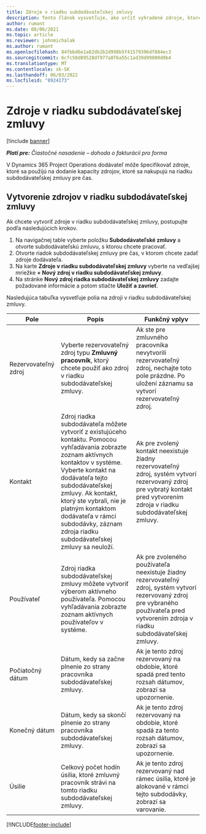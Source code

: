 ```yaml
---
title: Zdroje v riadku subdodávateľskej zmluvy
description: Tento článok vysvetľuje, ako určiť vyhradené zdroje, ktoré poskytuje dodávateľ pre konkrétnu subdodávateľskú linku na určitý čas.
author: rumant
ms.date: 08/06/2021
ms.topic: article
ms.reviewer: johnmichalak
ms.author: rumant
ms.openlocfilehash: 84fbbd6e1a82db2b2d998b5f41579396df884ec3
ms.sourcegitcommit: 6cfc50d89528df977a8f6a55c1ad39d99800d9b4
ms.translationtype: MT
ms.contentlocale: sk-SK
ms.lasthandoff: 06/03/2022
ms.locfileid: "8924173"
---
```

# <a name="subcontract-line-resources"></a>Zdroje v riadku subdodávateľskej zmluvy

[!include [banner](../../includes/dataverse-preview.md)]

_**Platí pre:** Čiastočné nasadenie – dohoda o fakturácii pro forma_

V Dynamics 365 Project Operations dodávateľ môže špecifikovať zdroje, ktoré sa použijú na dodanie kapacity zdrojov, ktoré sa nakupujú na riadku subdodávateľskej zmluvy pre čas.

## <a name="create-subcontract-line-resources"></a>Vytvorenie zdrojov v riadku subdodávateľskej zmluvy

Ak chcete vytvoriť zdroje v riadku subdodávateľskej zmluvy, postupujte podľa nasledujúcich krokov.

1. Na navigačnej table vyberte položku **Subdodávateľské zmluvy** a otvorte subdodávateľskú zmluvu, s ktorou chcete pracovať.
2. Otvorte riadok subdodávateľskej zmluvy pre čas, v ktorom chcete zadať zdroje dodávateľa.
3. Na karte **Zdroje v riadku subdodávateľskej zmluvy** vyberte na vedľajšej mriežke **+ Nový zdroj v riadku subdodávateľskej zmluvy**.
4. Na stránke **Nový zdroj riadka subdodávateľskej zmluvy** zadajte požadované informácie a potom stlačte **Uložiť a zavrieť**.

Nasledujúca tabuľka vysvetľuje polia na zdroji v riadku subdodávateľskej zmluvy.

| Pole | Popis | Funkčný vplyv |
| ----- | ----------- | ----------------- |
| Rezervovateľný zdroj | Vyberte rezervovateľný zdroj typu **Zmluvný pracovník**, ktorý chcete použiť ako zdroj v riadku subdodávateľskej zmluvy.| Ak ste pre zmluvného pracovníka nevytvorili rezervovateľný zdroj, nechajte toto pole prázdne. Po uložení záznamu sa vytvorí rezervovateľný zdroj.  |
| Kontakt | Zdroj riadka subdodávateľa môžete vytvoriť z existujúceho kontaktu. Pomocou vyhľadávania zobrazte zoznam aktívnych kontaktov v systéme. Vyberte kontakt na dodávateľa tejto subdodávateľskej zmluvy. Ak kontakt, ktorý ste vybrali, nie je platným kontaktom dodávateľa v rámci subdodávky, záznam zdroja riadku subdodávateľskej zmluvy sa neuloží.| Ak pre zvolený kontakt neexistuje žiadny rezervovateľný zdroj, systém vytvorí rezervovaný zdroj pre vybratý kontakt pred vytvorením zdroja v riadku subdodávateľskej zmluvy. |
| Používateľ | Zdroj riadka subdodávateľskej zmluvy môžete vytvoriť výberom aktívneho používateľa. Pomocou vyhľadávania zobrazte zoznam aktívnych používateľov v systéme.| Ak pre zvoleného používateľa neexistuje žiadny rezervovateľný zdroj, systém vytvorí rezervovaný zdroj pre vybraného používateľa pred vytvorením zdroja v riadku subdodávateľskej zmluvy. |
| Počiatočný dátum | Dátum, kedy sa začne plnenie zo strany pracovníka subdodávateľskej zmluvy.| Ak je tento zdroj rezervovaný na obdobie, ktoré spadá pred tento rozsah dátumov, zobrazí sa upozornenie. |
| Konečný dátum | Dátum, kedy sa skončí plnenie zo strany pracovníka subdodávateľskej zmluvy.| Ak je tento zdroj rezervovaný na obdobie, ktoré spadá za tento rozsah dátumov, zobrazí sa upozornenie. |
| Úsilie | Celkový počet hodín úsilia, ktoré zmluvný pracovník strávi na tomto riadku subdodávateľskej zmluvy.| Ak je tento zdroj rezervovaný nad rámec úsilia, ktoré je alokované v rámci tejto subdodávky, zobrazí sa varovanie. |


[!INCLUDE[footer-include](../../includes/footer-banner.md)]
